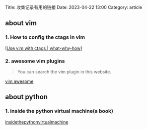 Title: 收集记录有用的链接
Date: 2023-04-22 13:00
Category:  article



## about vim
### 1. How to config the ctags in vim

[[Use vim with ctags | what-why-how](https://kulkarniamit.github.io/whatwhyhow/howto/use-vim-ctags.html)]

### 2. awesome vim plugins

> You can search the vim plugin in this website.

[vim awesome](https://vimawesome.com)

## about python

### 1. inside the python virtual machine(a book)

[insidethepythonvirtualmachine](https://leanpub.com/insidethepythonvirtualmachine/read#leanpub-auto-introduction)

